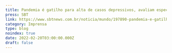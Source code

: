 ```yaml
---
title: Pandemia é gatilho para alta de casos depressivos, avaliam especialistas
press: SBT
link: https://www.sbtnews.com.br/noticia/mundo/197890-pandemia-e-gatilho-para-alta-de-casos-depressivos-avaliam-especialistas
category: Imprensa
type: blog
noindex: true
date: 2022-02-20T03:00:00.000Z
draft: false
---
```

